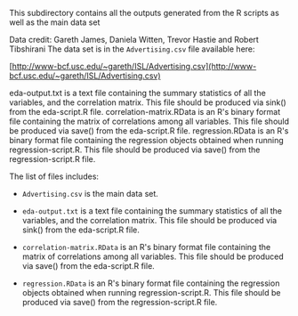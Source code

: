 This subdirectory contains all the outputs generated from the R scripts as well as the main data set

Data credit: Gareth James, Daniela Witten, Trevor Hastie and Robert Tibshirani
The data set is in the `Advertising.csv` file available here:

[http://www-bcf.usc.edu/~gareth/ISL/Advertising.csv](http://www-bcf.usc.edu/~gareth/ISL/Advertising.csv)

eda-output.txt is a text file containing the summary statistics of all the variables, and the correlation matrix. This file should be produced via sink() from the eda-script.R file.
correlation-matrix.RData is an R's binary format file containing the matrix of correlations among all variables. This file should be produced via save() from the eda-script.R file.
regression.RData is an R's binary format file containing the regression objects obtained when running regression-script.R. This file should be produced via save() from the regression-script.R file.

The list of files includes:
+ `Advertising.csv` is the main data set.
+ `eda-output.txt` is a text file containing the summary statistics of all the variables, and the correlation matrix. This file should be produced via sink() from the eda-script.R file.
+ `correlation-matrix.RData` is an R's binary format file containing the matrix of correlations among all variables. This file should be produced via save() from the eda-script.R file.

+ `regression.RData` is an R's binary format file containing the regression objects obtained when running regression-script.R. This file should be produced via save() from the regression-script.R file.
